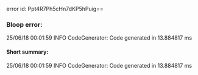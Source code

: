 error id: Ppt4R7Ph5cHn7dKP5hPuig==
### Bloop error:

25/06/18 00:01:59 INFO CodeGenerator: Code generated in 13.884817 ms
#### Short summary: 

25/06/18 00:01:59 INFO CodeGenerator: Code generated in 13.884817 ms